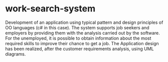# work-search-system
Development of an application using typical pattern and design principles of OO languages (c# in this case). The system supports job seekers and employers by providing them with the analysis carried out by the software. For the unemployed, it is possible to obtain information about the most required skills to improve their chance to get a job. The Application design has been realized, after the customer requirements analysis, using UML diagrams.

